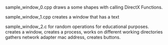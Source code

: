 sample_window_0.cpp draws a some shapes with calling DirectX Functions.



sample_window_1.cpp creates a window that has a text



sample_window_2.c for random operations for educational purposes.
creates a window, creates a process, works on different working directories
gathers network adapter mac address, creates buttons.
  
